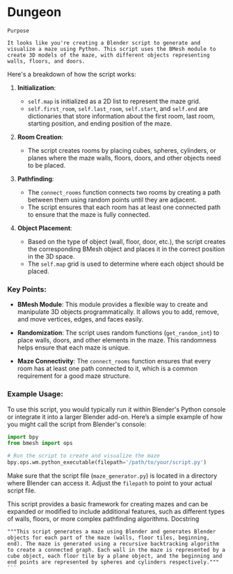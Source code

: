 # Dungeon

    Purpose

    It looks like you're creating a Blender script to generate and visualize a maze using Python. This script uses the BMesh module to create 3D models of the maze, with different objects representing walls, floors, and doors.

Here's a breakdown of how the script works:

1. **Initialization**:
   - `self.map` is initialized as a 2D list to represent the maze grid.
   - `self.first_room`, `self.last_room`, `self.start`, and `self.end` are dictionaries that store information about the first room, last room, starting position, and ending position of the maze.

2. **Room Creation**:
   - The script creates rooms by placing cubes, spheres, cylinders, or planes where the maze walls, floors, doors, and other objects need to be placed.

3. **Pathfinding**:
   - The `connect_rooms` function connects two rooms by creating a path between them using random points until they are adjacent.
   - The script ensures that each room has at least one connected path to ensure that the maze is fully connected.

4. **Object Placement**:
   - Based on the type of object (wall, floor, door, etc.), the script creates the corresponding BMesh object and places it in the correct position in the 3D space.
   - The `self.map` grid is used to determine where each object should be placed.

### Key Points:

- **BMesh Module**: This module provides a flexible way to create and manipulate 3D objects programmatically. It allows you to add, remove, and move vertices, edges, and faces easily.

- **Randomization**: The script uses random functions (`get_random_int`) to place walls, doors, and other elements in the maze. This randomness helps ensure that each maze is unique.

- **Maze Connectivity**: The `connect_rooms` function ensures that every room has at least one path connected to it, which is a common requirement for a good maze structure.

### Example Usage:

To use this script, you would typically run it within Blender's Python console or integrate it into a larger Blender add-on. Here’s a simple example of how you might call the script from Blender's console:

```python
import bpy
from bmesh import ops

# Run the script to create and visualize the maze
bpy.ops.wm.python_executable(filepath='/path/to/your/script.py')
```

Make sure that the script file (`maze_generator.py`) is located in a directory where Blender can access it. Adjust the `filepath` to point to your actual script file.

This script provides a basic framework for creating mazes and can be expanded or modified to include additional features, such as different types of walls, floors, or more complex pathfinding algorithms.
    Docstring

    """This script generates a maze using Blender and generates Blender objects for each part of the maze (walls, floor tiles, beginning, end). The maze is generated using a recursive backtracking algorithm to create a connected graph. Each wall in the maze is represented by a cube object, each floor tile by a plane object, and the beginning and end points are represented by spheres and cylinders respectively."""
    ```